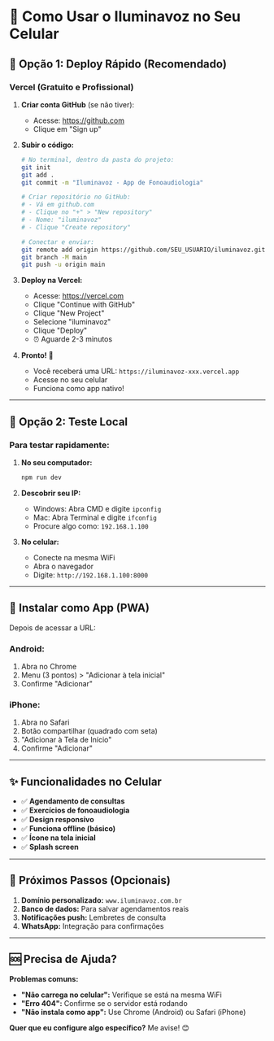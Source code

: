# 📱 Como Usar o Iluminavoz no Seu Celular

## 🚀 Opção 1: Deploy Rápido (Recomendado)

### Vercel (Gratuito e Profissional)

1. **Criar conta GitHub** (se não tiver):
   - Acesse: https://github.com
   - Clique em "Sign up"

2. **Subir o código:**
   ```bash
   # No terminal, dentro da pasta do projeto:
   git init
   git add .
   git commit -m "Iluminavoz - App de Fonoaudiologia"
   
   # Criar repositório no GitHub:
   # - Vá em github.com
   # - Clique no "+" > "New repository"
   # - Nome: "iluminavoz"
   # - Clique "Create repository"
   
   # Conectar e enviar:
   git remote add origin https://github.com/SEU_USUARIO/iluminavoz.git
   git branch -M main
   git push -u origin main
   ```

3. **Deploy na Vercel:**
   - Acesse: https://vercel.com
   - Clique "Continue with GitHub"
   - Clique "New Project"
   - Selecione "iluminavoz"
   - Clique "Deploy"
   - ⏰ Aguarde 2-3 minutos

4. **Pronto! 🎉**
   - Você receberá uma URL: `https://iluminavoz-xxx.vercel.app`
   - Acesse no seu celular
   - Funciona como app nativo!

---

## 📱 Opção 2: Teste Local

### Para testar rapidamente:

1. **No seu computador:**
   ```bash
   npm run dev
   ```

2. **Descobrir seu IP:**
   - Windows: Abra CMD e digite `ipconfig`
   - Mac: Abra Terminal e digite `ifconfig`
   - Procure algo como: `192.168.1.100`

3. **No celular:**
   - Conecte na mesma WiFi
   - Abra o navegador
   - Digite: `http://192.168.1.100:8000`

---

## 📲 Instalar como App (PWA)

Depois de acessar a URL:

### Android:
1. Abra no Chrome
2. Menu (3 pontos) > "Adicionar à tela inicial"
3. Confirme "Adicionar"

### iPhone:
1. Abra no Safari
2. Botão compartilhar (quadrado com seta)
3. "Adicionar à Tela de Início"
4. Confirme "Adicionar"

---

## ✨ Funcionalidades no Celular

- ✅ **Agendamento de consultas**
- ✅ **Exercícios de fonoaudiologia**
- ✅ **Design responsivo**
- ✅ **Funciona offline (básico)**
- ✅ **Ícone na tela inicial**
- ✅ **Splash screen**

---

## 🔧 Próximos Passos (Opcionais)

1. **Domínio personalizado:** `www.iluminavoz.com.br`
2. **Banco de dados:** Para salvar agendamentos reais
3. **Notificações push:** Lembretes de consulta
4. **WhatsApp:** Integração para confirmações

---

## 🆘 Precisa de Ajuda?

**Problemas comuns:**

- **"Não carrega no celular":** Verifique se está na mesma WiFi
- **"Erro 404":** Confirme se o servidor está rodando
- **"Não instala como app":** Use Chrome (Android) ou Safari (iPhone)

**Quer que eu configure algo específico?** Me avise! 😊
